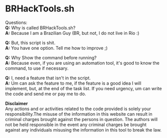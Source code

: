 # BRHackTools.sh

Questions:<br/>
**Q:** Why is called BRHackTools.sh?<br/>
**A:** Because I am a Brazilian Guy (BR, but not, I do not live in Rio :)<br/>

**Q:** But, this script is shit.<br/>
**A:** You have one option. Tell me how to improve ;)<br/> 

**Q:** Why Show the command before running?<br/>
**A:** Because even, if you are using an automation tool, it's good to know the command, to use if necessary.<br/>

**Q:** I, need a feature that isn't in the script.<br/>
**A:** Um can ask the feature to me, if the feature is a good idea I will implement, but, at the end of the task list. If you need urgency, um can write the code and send me or pay me to do.<br/>

**Disclaimer**<br/>
Any actions and or activities related to the code provided is solely your responsibility.The misuse of the information in this website can result in criminal charges brought against the persons in question. The authors will not be held responsible in the event any criminal charges be brought against any individuals misusing the information in this tool to break the law.

